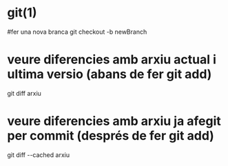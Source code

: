 # git(1)

#fer una nova branca
  git checkout -b newBranch

# veure diferencies amb arxiu actual i ultima versio (abans de fer git add)
  git diff arxiu

# veure diferencies amb arxiu ja afegit per commit (després de fer git add)
  git diff --cached arxiu
